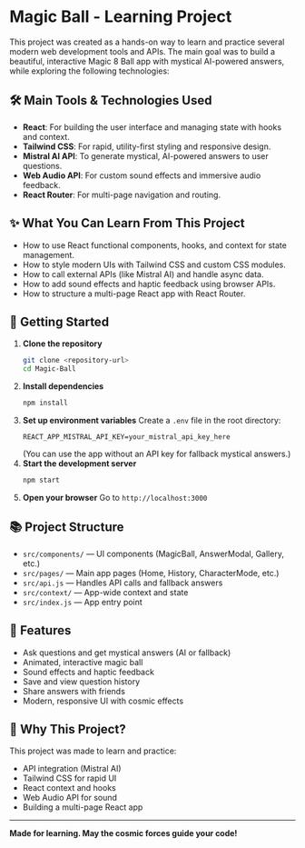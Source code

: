 # Magic Ball - Learning Project

This project was created as a hands-on way to learn and practice several modern web development tools and APIs. The main goal was to build a beautiful, interactive Magic 8 Ball app with mystical AI-powered answers, while exploring the following technologies:

## 🛠️ Main Tools & Technologies Used

- **React**: For building the user interface and managing state with hooks and context.
- **Tailwind CSS**: For rapid, utility-first styling and responsive design.
- **Mistral AI API**: To generate mystical, AI-powered answers to user questions.
- **Web Audio API**: For custom sound effects and immersive audio feedback.
- **React Router**: For multi-page navigation and routing.

## ✨ What You Can Learn From This Project
- How to use React functional components, hooks, and context for state management.
- How to style modern UIs with Tailwind CSS and custom CSS modules.
- How to call external APIs (like Mistral AI) and handle async data.
- How to add sound effects and haptic feedback using browser APIs.
- How to structure a multi-page React app with React Router.

## 🚀 Getting Started

1. **Clone the repository**
   ```bash
   git clone <repository-url>
   cd Magic-Ball
   ```
2. **Install dependencies**
   ```bash
   npm install
   ```
3. **Set up environment variables**
   Create a `.env` file in the root directory:
   ```env
   REACT_APP_MISTRAL_API_KEY=your_mistral_api_key_here
   ```
   (You can use the app without an API key for fallback mystical answers.)
4. **Start the development server**
   ```bash
   npm start
   ```
5. **Open your browser**
   Go to `http://localhost:3000`

## 📚 Project Structure
- `src/components/` — UI components (MagicBall, AnswerModal, Gallery, etc.)
- `src/pages/` — Main app pages (Home, History, CharacterMode, etc.)
- `src/api.js` — Handles API calls and fallback answers
- `src/context/` — App-wide context and state
- `src/index.js` — App entry point

## 🧪 Features
- Ask questions and get mystical answers (AI or fallback)
- Animated, interactive magic ball
- Sound effects and haptic feedback
- Save and view question history
- Share answers with friends
- Modern, responsive UI with cosmic effects

## 📝 Why This Project?
This project was made to learn and practice:
- API integration (Mistral AI)
- Tailwind CSS for rapid UI
- React context and hooks
- Web Audio API for sound
- Building a multi-page React app

---

**Made for learning. May the cosmic forces guide your code!**
